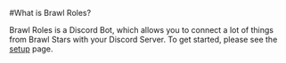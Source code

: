 #What is Brawl Roles?

Brawl Roles is a Discord Bot, which allows you to connect a lot of things from Brawl Stars with your Discord Server. To get started, please see the [setup](setup.md) page.
